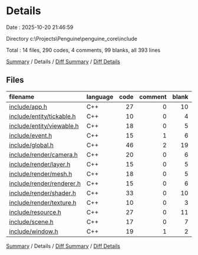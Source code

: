 # Details

Date : 2025-10-20 21:46:59

Directory c:\\Projects\\Penguine\\penguine_core\\include

Total : 14 files,  290 codes, 4 comments, 99 blanks, all 393 lines

[Summary](results.md) / Details / [Diff Summary](diff.md) / [Diff Details](diff-details.md)

## Files
| filename | language | code | comment | blank | total |
| :--- | :--- | ---: | ---: | ---: | ---: |
| [include/app.h](/include/app.h) | C++ | 27 | 0 | 10 | 37 |
| [include/entity/tickable.h](/include/entity/tickable.h) | C++ | 10 | 0 | 4 | 14 |
| [include/entity/viewable.h](/include/entity/viewable.h) | C++ | 18 | 0 | 5 | 23 |
| [include/event.h](/include/event.h) | C++ | 15 | 1 | 6 | 22 |
| [include/global.h](/include/global.h) | C++ | 46 | 2 | 19 | 67 |
| [include/render/camera.h](/include/render/camera.h) | C++ | 20 | 0 | 6 | 26 |
| [include/render/layer.h](/include/render/layer.h) | C++ | 15 | 0 | 5 | 20 |
| [include/render/mesh.h](/include/render/mesh.h) | C++ | 18 | 0 | 5 | 23 |
| [include/render/renderer.h](/include/render/renderer.h) | C++ | 15 | 0 | 6 | 21 |
| [include/render/shader.h](/include/render/shader.h) | C++ | 33 | 0 | 10 | 43 |
| [include/render/texture.h](/include/render/texture.h) | C++ | 10 | 0 | 3 | 13 |
| [include/resource.h](/include/resource.h) | C++ | 27 | 0 | 11 | 38 |
| [include/scene.h](/include/scene.h) | C++ | 17 | 0 | 7 | 24 |
| [include/window.h](/include/window.h) | C++ | 19 | 1 | 2 | 22 |

[Summary](results.md) / Details / [Diff Summary](diff.md) / [Diff Details](diff-details.md)